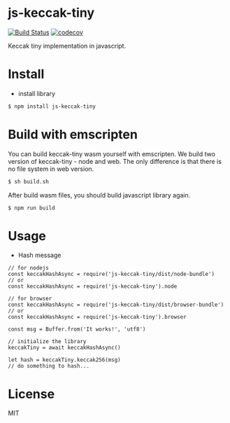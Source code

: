 # js-keccak-tiny
[![Build Status](https://travis-ci.org/sc0Vu/js-keccak-tiny.svg?branch=master)](https://travis-ci.org/sc0Vu/js-keccak-tiny)
[![codecov](https://codecov.io/gh/sc0Vu/js-keccak-tiny/branch/master/graph/badge.svg)](https://codecov.io/gh/sc0Vu/js-keccak-tiny)

Keccak tiny implementation in javascript.

# Install

* install library

```BASH
$ npm install js-keccak-tiny
```

# Build with emscripten

You can build keccak-tiny wasm yourself with emscripten. We build two version of keccak-tiny - node and web. The only difference is that there is no file system in web version.

```BASH
$ sh build.sh
```

After build wasm files, you should build javascript library again.

```BASH
$ npm run build
```

# Usage

* Hash message
```JS
// for nodejs
const keccakHashAsync = require('js-keccak-tiny/dist/node-bundle')
// or
const keccakHashAsync = require('js-keccak-tiny').node

// for browser
const keccakHashAsync = require('js-keccak-tiny/dist/browser-bundle')
// or
const keccakHashAsync = require('js-keccak-tiny').browser

const msg = Buffer.from('It works!', 'utf8')

// initialize the library
keccakTiny = await keccakHashAsync()

let hash = keccakTiny.keccak256(msg)
// do something to hash...
```

# License

MIT
